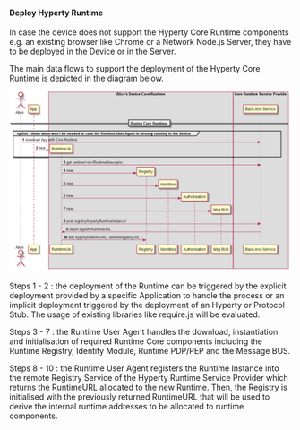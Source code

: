 #### Deploy Hyperty Runtime

In case the device does not support the Hyperty Core Runtime components e.g. an existing browser like Chrome or a Network Node.js Server, they have to be deployed in the Device or in the Server.

The main data flows to support the deployment of the Hyperty Core Runtime is depicted in the diagram below.

![Figure @runtime-deploy-runtime: Deploy Core Runtime Components in the Native Runtime](deploy-runtime.png)


Steps 1 - 2 : the deployment of the Runtime can be triggered by the explicit deployment provided by a specific Application to handle the process or an implicit deployment triggered by the deployment of an Hyperty or Protocol Stub. The usage of existing libraries like require.js will be evaluated. 

Steps 3 - 7 : the Runtime User Agent handles the download, instantiation and initialisation of required Runtime Core components including the Runtime Registry, Identity Module, Runtime PDP/PEP and the Message BUS.

Steps 8 - 10 : the Runtime User Agent registers the Runtime Instance into the remote Registry Service of the Hyperty Runtime Service Provider which returns the RuntimeURL allocated to the new Runtime. Then, the Registry is initialised with the previously returned RuntimeURL that will be used to derive the internal runtime addresses to be allocated to runtime components.


